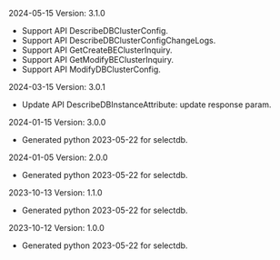 2024-05-15 Version: 3.1.0
- Support API DescribeDBClusterConfig.
- Support API DescribeDBClusterConfigChangeLogs.
- Support API GetCreateBEClusterInquiry.
- Support API GetModifyBEClusterInquiry.
- Support API ModifyDBClusterConfig.


2024-03-15 Version: 3.0.1
- Update API DescribeDBInstanceAttribute: update response param.


2024-01-15 Version: 3.0.0
- Generated python 2023-05-22 for selectdb.

2024-01-05 Version: 2.0.0
- Generated python 2023-05-22 for selectdb.

2023-10-13 Version: 1.1.0
- Generated python 2023-05-22 for selectdb.

2023-10-12 Version: 1.0.0
- Generated python 2023-05-22 for selectdb.


